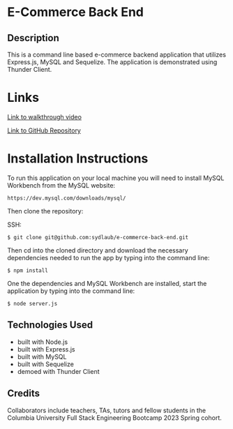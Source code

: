 # E-Commerce Back End

## Description
This is a command line based e-commerce backend application that utilizes Express.js, MySQL and Sequelize. The application is demonstrated using Thunder Client.

# Links
[Link to walkthrough video](https://drive.google.com/file/d/1wLr_RbzZG_iVgqP7l3_knKcZe1LJfwW_/view)

[Link to GitHub Repository](https://github.com/sydlaub/e-commerce-back-end)

# Installation Instructions
To run this application on your local machine you will need to install MySQL Workbench from the MySQL website:

```https://dev.mysql.com/downloads/mysql/```

Then clone the repository:

SSH:

```$ git clone git@github.com:sydlaub/e-commerce-back-end.git```

Then cd into the cloned directory and download the necessary dependencies needed to run the app by typing into the command line:

```$ npm install```

One the dependencies and MySQL Workbench are installed, start the application by typing into the command line:

```$ node server.js```

## Technologies Used
- built with Node.js
- built with Express.js
- built with MySQL
- built with Sequelize
- demoed with Thunder Client

## Credits
Collaborators include teachers, TAs, tutors and fellow students in the Columbia University Full Stack Engineering Bootcamp 2023 Spring cohort.
